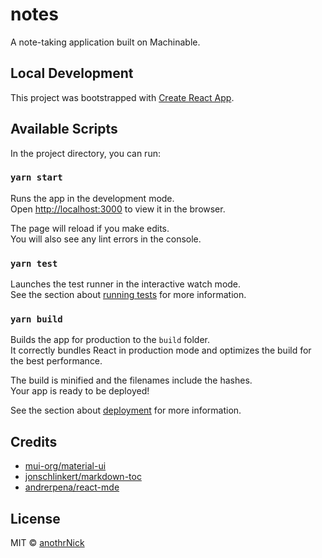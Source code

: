 # notes
A note-taking application built on Machinable.

## Local Development

This project was bootstrapped with [Create React App](https://github.com/facebook/create-react-app).

## Available Scripts

In the project directory, you can run:

### `yarn start`

Runs the app in the development mode.<br>
Open [http://localhost:3000](http://localhost:3000) to view it in the browser.

The page will reload if you make edits.<br>
You will also see any lint errors in the console.

### `yarn test`

Launches the test runner in the interactive watch mode.<br>
See the section about [running tests](https://facebook.github.io/create-react-app/docs/running-tests) for more information.

### `yarn build`

Builds the app for production to the `build` folder.<br>
It correctly bundles React in production mode and optimizes the build for the best performance.

The build is minified and the filenames include the hashes.<br>
Your app is ready to be deployed!

See the section about [deployment](https://facebook.github.io/create-react-app/docs/deployment) for more information.

## Credits

* [mui-org/material-ui](https://github.com/mui-org/material-ui)
* [jonschlinkert/markdown-toc](https://github.com/jonschlinkert/markdown-toc)
* [andrerpena/react-mde](https://github.com/andrerpena/react-mde)

## License

MIT © [anothrNick](https://github.com/anothrNick)
